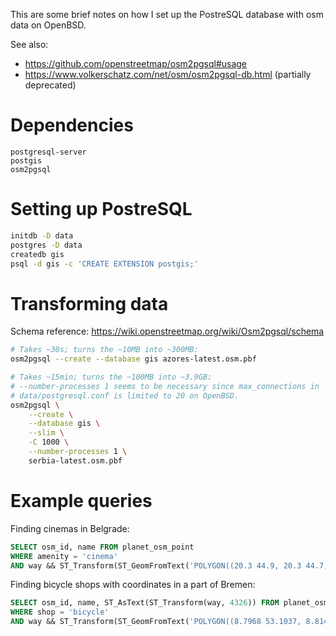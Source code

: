 This are some brief notes on how I set up the PostreSQL database with
osm data on OpenBSD.

See also:
- https://github.com/openstreetmap/osm2pgsql#usage
- https://www.volkerschatz.com/net/osm/osm2pgsql-db.html (partially deprecated)

# Dependencies
```text
postgresql-server
postgis
osm2pgsql
```

# Setting up PostreSQL
```bash
initdb -D data
postgres -D data
createdb gis
psql -d gis -c 'CREATE EXTENSION postgis;'
```

# Transforming data
Schema reference: https://wiki.openstreetmap.org/wiki/Osm2pgsql/schema

```bash
# Takes ~30s; turns the ~10MB into ~300MB:
osm2pgsql --create --database gis azores-latest.osm.pbf

# Takes ~15min; turns the ~100MB into ~3.9GB:
# --number-processes 1 seems to be necessary since max_connections in
# data/postgresql.conf is limited to 20 on OpenBSD.
osm2pgsql \
	--create \
	--database gis \
	--slim \
	-C 1000 \
	--number-processes 1 \
	serbia-latest.osm.pbf
```

# Example queries
Finding cinemas in Belgrade:
```sql
SELECT osm_id, name FROM planet_osm_point
WHERE amenity = 'cinema'
AND way && ST_Transform(ST_GeomFromText('POLYGON((20.3 44.9, 20.3 44.7, 20.6 44.7, 20.6 44.9, 20.3 44.9))', 4326), 3857);
```

Finding bicycle shops with coordinates in a part of Bremen:
```sql
SELECT osm_id, name, ST_AsText(ST_Transform(way, 4326)) FROM planet_osm_point
WHERE shop = 'bicycle'
AND way && ST_Transform(ST_GeomFromText('POLYGON((8.7968 53.1037, 8.8142 53.1037, 8.8142 53.0834, 8.7968 53.0834, 8.7968 53.1037))', 4326), 3857);
```
